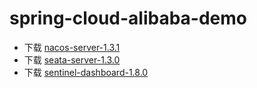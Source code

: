 # spring-cloud-alibaba-demo
* 下载 [nacos-server-1.3.1](https://github.com/alibaba/nacos/releases)
* 下载 [seata-server-1.3.0](https://github.com/seata/seata/releases)
* 下载 [sentinel-dashboard-1.8.0](https://github.com/alibaba/Sentinel/releases)